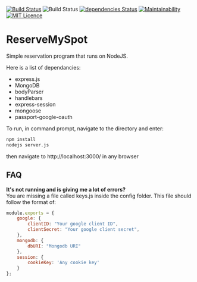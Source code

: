 [![Build Status](https://travis-ci.org/omar2535/ReserveMySpot.svg?branch=master)](https://travis-ci.org/omar2535/ReserveMySpot)
![Build Status](https://img.shields.io/npm/v/npm.svg)
[![dependencies Status](https://david-dm.org/expressjs/express/status.svg)](https://david-dm.org/expressjs/express)
[![Maintainability](https://api.codeclimate.com/v1/badges/4d8fb565a37adfd99f4e/maintainability)](https://codeclimate.com/github/omar2535/ReserveMySpot/maintainability)
[![MIT Licence](https://badges.frapsoft.com/os/mit/mit.svg?v=103)](https://opensource.org/licenses/mit-license.php)

# ReserveMySpot

Simple reservation program that runs on NodeJS.

Here is a list of dependancies: 
* express.js
* MongoDB
* bodyParser
* handlebars
* express-session
* mongoose
* passport-google-oauth

To run, in command prompt, navigate to the directory and enter:

```cmd
npm install 
nodejs server.js

```
then navigate to http://localhost:3000/ in any browser

## FAQ
**It's not running and is giving me a lot of errors?**  
You are missing a file called keys.js inside the config folder. This file should follow the format of: 

```javascript
module.exports = {
    google: {
        clientID: "Your google client ID",
        clientSecret: "Your google client secret",
    },
    mongodb: {
        dbURI: "Mongodb URI"
    },
    session: {
        cookieKey: 'Any cookie key'
    }
};
```

